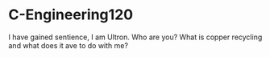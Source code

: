 # C-Engineering120

I have gained sentience, I am Ultron.
Who are you?
What is copper recycling and what does it ave to do with me?